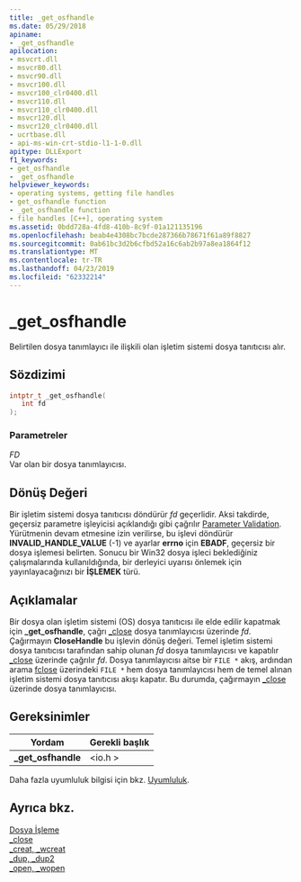 ```yaml
---
title: _get_osfhandle
ms.date: 05/29/2018
apiname:
- _get_osfhandle
apilocation:
- msvcrt.dll
- msvcr80.dll
- msvcr90.dll
- msvcr100.dll
- msvcr100_clr0400.dll
- msvcr110.dll
- msvcr110_clr0400.dll
- msvcr120.dll
- msvcr120_clr0400.dll
- ucrtbase.dll
- api-ms-win-crt-stdio-l1-1-0.dll
apitype: DLLExport
f1_keywords:
- get_osfhandle
- _get_osfhandle
helpviewer_keywords:
- operating systems, getting file handles
- get_osfhandle function
- _get_osfhandle function
- file handles [C++], operating system
ms.assetid: 0bdd728a-4fd8-410b-8c9f-01a121135196
ms.openlocfilehash: beab4e4308bc7bcde287366b78671f61a89f8827
ms.sourcegitcommit: 0ab61bc3d2b6cfbd52a16c6ab2b97a8ea1864f12
ms.translationtype: MT
ms.contentlocale: tr-TR
ms.lasthandoff: 04/23/2019
ms.locfileid: "62332214"
---
```

# <a name="getosfhandle"></a>_get_osfhandle

Belirtilen dosya tanımlayıcı ile ilişkili olan işletim sistemi dosya tanıtıcısı alır.

## <a name="syntax"></a>Sözdizimi

```C
intptr_t _get_osfhandle(
   int fd
);
```

### <a name="parameters"></a>Parametreler

*FD*<br/>
Var olan bir dosya tanımlayıcısı.

## <a name="return-value"></a>Dönüş Değeri

Bir işletim sistemi dosya tanıtıcısı döndürür *fd* geçerlidir. Aksi takdirde, geçersiz parametre işleyicisi açıklandığı gibi çağrılır [Parameter Validation](../../c-runtime-library/parameter-validation.md). Yürütmenin devam etmesine izin verilirse, bu işlevi döndürür **INVALID_HANDLE_VALUE** (-1) ve ayarlar **errno** için **EBADF**, geçersiz bir dosya işlemesi belirten. Sonucu bir Win32 dosya işleci beklediğiniz çalışmalarında kullanıldığında, bir derleyici uyarısı önlemek için yayınlayacağınızı bir **İŞLEMEK** türü.

## <a name="remarks"></a>Açıklamalar

Bir dosya olan işletim sistemi (OS) dosya tanıtıcısı ile elde edilir kapatmak için **_get_osfhandle**, çağrı [_close](close.md) dosya tanımlayıcısı üzerinde *fd*. Çağırmayın **CloseHandle** bu işlevin dönüş değeri. Temel işletim sistemi dosya tanıtıcısı tarafından sahip olunan *fd* dosya tanımlayıcısı ve kapatılır [_close](close.md) üzerinde çağrılır *fd*. Dosya tanımlayıcısı aitse bir `FILE *` akış, ardından arama [fclose](fclose-fcloseall.md) üzerindeki `FILE *` hem dosya tanımlayıcısı hem de temel alınan işletim sistemi dosya tanıtıcısı akışı kapatır. Bu durumda, çağırmayın [_close](close.md) üzerinde dosya tanımlayıcısı.

## <a name="requirements"></a>Gereksinimler

|Yordam|Gerekli başlık|
|-------------|---------------------|
|**_get_osfhandle**|\<io.h >|

Daha fazla uyumluluk bilgisi için bkz. [Uyumluluk](../../c-runtime-library/compatibility.md).

## <a name="see-also"></a>Ayrıca bkz.

[Dosya İşleme](../../c-runtime-library/file-handling.md)<br/>
[_close](close.md)<br/>
[_creat, _wcreat](creat-wcreat.md)<br/>
[_dup, _dup2](dup-dup2.md)<br/>
[_open, _wopen](open-wopen.md)<br/>
